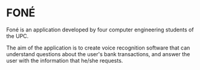FONÉ
========================

Foné is an application developed by four computer engineering students of the UPC.

The aim of the application is to create voice recognition software that can understand
questions about the user's bank transactions, and answer the user with the information
that he/she requests.
